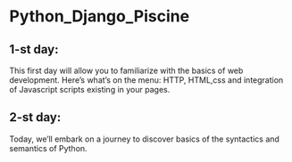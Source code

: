 # Python_Django_Piscine

## 1-st day:
This first day will allow you to familiarize with the basics of web
development. Here’s what’s on the menu: HTTP, HTML,css and integration of Javascript
scripts existing in your pages.

## 2-st day:
Today, we’ll embark on a journey to discover basics of the syntactics and
semantics of Python.
